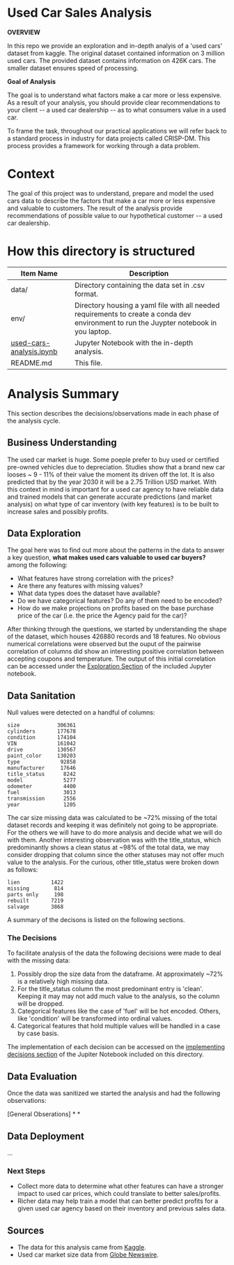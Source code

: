 # Used Car Sales Analysis
**OVERVIEW**

In this repo we provide an exploration and in-depth analyis of a 'used cars' dataset from kaggle. The original dataset contained information on 3 million used cars. The provided dataset contains information on 426K cars. The smaller dataset ensures speed of processing.

**Goal of Analysis**

The goal is to understand what factors make a car more or less expensive. As a result of your analysis, you should provide clear recommendations to your client -- a used car dealership -- as to what consumers value in a used car.

To frame the task, throughout our practical applications we will refer back to a standard process in industry for data projects called CRISP-DM. This process provides a framework for working through a data problem.


# Context
The goal of this project was to understand, prepare and model the used cars data to describe the factors that make a car more or less expensive and valuable to customers. The result of the analysis provide recommendations of possible value to our hypothetical customer -- a used car dealership. 


# How this directory is structured 

| Item Name     | Description   |
| ------------- | ------------- |
| data/         | Directory containing the data set in .csv format. |
| env/          | Directory housing a yaml file with all needed requirements to create a conda dev environment to run the Juypter notebook in you laptop. |
| [used-cars-analysis.ipynb](https://github.com/leonyi/zero-to-mlai-mastery/blob/main/practical-application-5-1-coupon-acceptace-analysis/used-cars-analysis.ipynb)       | Jupyter Notebook with the in-depth analysis. |
| README.md     | This file. |

# Analysis Summary
This section describes the decisions/observations made in each phase of the analysis cycle.

## Business Understanding
The used car market is huge. Some poeple prefer to buy used or certified pre-owned vehicles due to depreciation. Studies show that a brand new car looses ~ 9 - 11% of their value the moment its driven off the lot. It is also predicted that by the year 2030 it will be a 2.75 Trillion USD market. With this context in mind is important for a used car agency to have reliable data and trained models that can generate accurate predictions (and market analysis) on what type of car inventory (with key features) is to be built to increase sales and possibly profits.

## Data Exploration
The goal here was to find out more about the patterns in the data to answer a key question, **what makes used cars valuable to used car buyers?** among the following:

* What features have strong correlation with the prices?
* Are there any features with missing values?
* What data types does the dataset have available?
* Do we have categorical features? Do any of them need to be encoded?
* How do we make projections on profits based on the base purchase price of the car (i.e. the price the Agency paid for the car)?

After thinking through the questions, we started by understanding the shape of the dataset, which houses 426880 records and 18 features. No obvious numerical correlations were observed but the ouput of the pairwise correlation of columns did show an interesting positive correlation between accepting coupons and temperature. The output of this initial correlation can be accessed under the [Exploration Section](http://localhost:8888/notebooks/Customers_and_Coupons_Acceptance_Analysis.ipynb#Data-Exploration) of the included Jupyter notebook.

## Data Sanitation
Null values were detected on a handful of columns:
```
size            306361
cylinders       177678
condition       174104
VIN             161042
drive           130567
paint_color     130203
type             92858
manufacturer     17646
title_status      8242
model             5277
odometer          4400
fuel              3013
transmission      2556
year              1205
```
The car size missing data was calculated to be ~72% missing of the total dataset records and keeping it was definitely not going to be appropriate. For the others we will have to do more analysis and decide what we will do with them. Another interesting observation was with the title_status, which predominantly shows a clean status at ~98% of the total data, we may consider dropping that column since the other statuses may not offer much value to the analysis. For the curious, other title_status were broken down as follows:

```
lien          1422
missing        814
parts only     198
rebuilt       7219
salvage       3868
```

A summary of the decisons is listed on the following sections.

### The Decisions
To facilitate analysis of the data the following decisions were made to deal with the missing data:

1. Possibly drop the size data from the dataframe. At approximately ~72% is a relatively high missing data.
2. For the title_status column the most predominant entry is 'clean'. Keeping it may may not add much value to the analysis, so the column will be dropped.
3. Categorical features like the case of 'fuel' will be hot encoded. Others, like 'condition' will be transformed into ordinal values.
4. Categorical features that hold multiple values will be handled in a case by case basis. 

The implementation of each decision can be accessed on the [implementing decisions section](http://localhost:8888/notebooks/Customers_and_Coupons_Acceptance_Analysis.ipynb#Implementing-the-decisions) of the Jupiter Notebook included on this directory.

## Data Evaluation
Once the data was sanitized we started the analysis and had the following observations:

[General Obserations]
* 
*

## Data Deployment
...

### Next Steps
* Collect more data to determine what other features can have a stronger impact to used car prices, which could translate to better sales/profits.
* Richer data may help train a model that can better predict profits for a given used car agency based on their inventory and previous sales data.

## Sources 
* The data for this analysis came from [Kaggle](https://www.kaggle.com/datasets).
* Used car market size data from [Globe Newswire](https://www.globenewswire.com/en/news-release/2022/09/22/2521333/0/en/Used-Car-Market-Size-is-projected-to-reach-USD-2-75-trillion-by-2030-growing-at-a-CAGR-of-6-17-Straits-Research.html).


